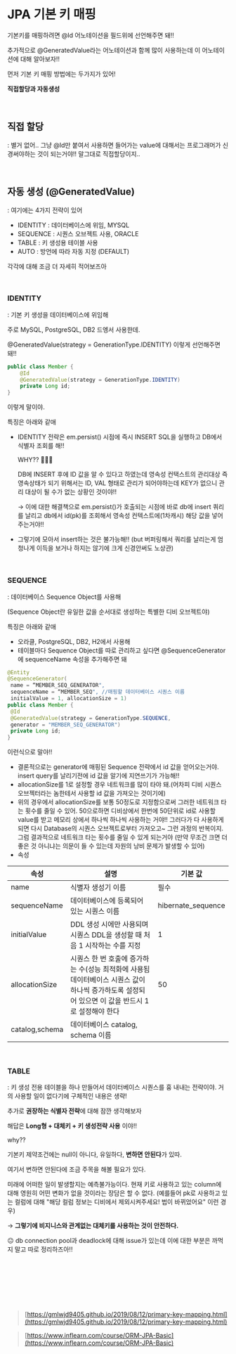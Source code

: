 # JPA 기본 키 매핑

기본키를 매핑하려면 @Id 어노테이션을 필드위에 선언해주면 돼!!

추가적으로 @GeneratedValue라는 어노테이션과 함께 많이 사용하는데 이 어노테이션에 대해 알아보자!!

먼저 기본 키 매핑 방법에는 두가지가 있어!

**직접할당과 자동생성**

<br/>

## 직접 할당

: 별거 없어.. 그냥 @Id만 붙여서 사용하면 들어가는 value에 대해서는 프로그래머가 신경써야하는 것이 되는거야!! 말그대로 직접할당이지..

<br/>

## 자동 생성 (@GeneratedValue)

: 여기에는 4가지 전략이 있어

- IDENTITY : 데이터베이스에 위임, MYSQL
- SEQUENCE : 시퀀스 오브젝트 사용, ORACLE
- TABLE : 키 생성용 테이블 사용
- AUTO : 방언에 따라 자동 지정 (DEFAULT)

각각에 대해 조금 더 자세히 적어보즈아

<br/>

### IDENTITY

: 기본 키 생성을 데이터베이스에 위임해

주로 MySQL, PostgreSQL, DB2 드엥서 사용한데.

@GeneratedValue(strategy = GenerationType.IDENTITY) 이렇게 선언해주면 돼!!

```java
public class Member {
	@Id
	@GeneratedValue(strategy = GenerationType.IDENTITY)
	private Long id;
}
```

이렇게 말이야.

특징은 아래와 같애

- IDENTITY 전략은 em.persist() 시점에 즉시 INSERT SQL을 실행하고 DB에서 식별자 조회를 해!!

  WHY?? 🤔🤔🤔

  DB에 INSERT 후에 ID 값을 알 수 있다고 하였는데 영속성 컨택스트의 관리대상 즉 영속상태가 되기 위해서는 ID, VAL 형태로 관리가 되어야하는데 KEY가 없으니 관리 대상이 될 수가 없는 상황인 것이야!!

  → 이에 대한 해결책으로 em.persist()가 호출되는 시점에 바로 db에 insert 쿼리를 날리고 db에서 id(pk)를 조회해서 영속성 컨텍스트에(1차캐시) 해당 값을 넣어주는거야!!

- 그렇기에 모아서 insert하는 것은 불가능해!! (but 버퍼링해서 쿼리를 날리는게 엄청나게 이득을 보거나 하지는 않기에 크게 신경안써도 노상관)

<br/>

### SEQUENCE

: 데이터베이스 Sequence Object를 사용해

(Sequence Object란 유일한 값을 순서대로 생성하는 특별한 디비 오브젝트야)

특징은 아래와 같애

- 오라클, PostgreSQL, DB2, H2에서 사용해
- 테이블마다 Sequence Object를 따로 관리하고 싶다면 @SequenceGenerator에 sequenceName 속성을 추가해주면 돼

```java
@Entity
@SequenceGenerator(
 name = “MEMBER_SEQ_GENERATOR",
 sequenceName = “MEMBER_SEQ", //매핑할 데이터베이스 시퀀스 이름
 initialValue = 1, allocationSize = 1)
public class Member {
 @Id
 @GeneratedValue(strategy = GenerationType.SEQUENCE,
 generator = "MEMBER_SEQ_GENERATOR")
 private Long id;
}
```

이런식으로 말야!!

- 결론적으로는 generator에 매핑된 Sequence 전략에서 id 값을 얻어오는거야. insert query를 날리기전에 id 값을 알기에 지연쓰기가 가능해!!
- allocationSize를 1로 설정할 경우 네트워크를 많이 타야 돼.(어차피 디비 시퀀스 오브젝터라는 놈한테서 사용할 id 값을 가져오는 것이기에)
- 위의 경우에서 allocationSize를 보통 50정도로 지정함으로써 그러한 네트워크 타는 횟수를 줄일 수 있어. 50으로하면 디비상에서 한번에 50단위로 id로 사용할 value를 받고 메모리 상에서 하나씩 하나씩 사용하는 거야!! 그러다가 다 사용하게 되면 다시 Database의 시퀀스 오브젝트로부터 가져오고~ 그런 과정의 반복이지. 그럼 결과적으로 네트워크 타는 횟수를 줄일 수 있게 되는거야 (만약 무조건 크면 더 좋은 것 아니냐는 의문이 들 수 있는데 자원의 낭비 문제가 발생할 수 있어)
- 속성

| 속성           | 설명                                                                                                                                             | 기본 값            |
| -------------- | ------------------------------------------------------------------------------------------------------------------------------------------------ | ------------------ |
| name           | 식별자 생성기 이름                                                                                                                               | 필수               |
| sequenceName   | 데이터베이스에 등록되어 있는 시퀀스 이름                                                                                                         | hibernate_sequence |
| initialValue   | DDL 생성 시에만 사용되며 시퀀스 DDL을 생성할 때 처음 1 시작하는 수를 지정                                                                        | 1                  |
| allocationSize | 시퀀스 한 번 호출에 증가하는 수(성능 최적화에 사용됨 데이터베이스 시퀀스 값이 하나씩 증가하도록 설정되어 있으면 이 값을 반드시 1로 설정해야 한다 | 50                 |
| catalog,schema | 데이터베이스 catalog, schema 이름                                                                                                                |                    |

<br/>

### TABLE

: 키 생성 전용 테이블을 하나 만들어서 데이터베이스 시퀀스를 흉
내내는 전략이야. 거의 사용할 일이 없다기에 구체적인 내용은 생략!

추가로 **권장하는 식별자 전략**에 대해 잠깐 생각해보자

해답은 **Long형 + 대체키 + 키 생성전략 사용** 이야!!

why??

기본키 제약조건에는 null이 아니다, 유일하다, **변하면 안된다**가 있따.

여기서 변하면 안된다에 조금 주목을 해볼 필요가 있다.

미래에 어떠한 일이 발생할지는 예측불가능이다. 현재 키로 사용하고 있는 column에 대해 영원히 어떤 변화가 없을 것이라는 장담은 할 수 없다. (예를들어 pk로 사용하고 있는 컬럼에 대해 "해당 컬럼 정보는 디비에서 제외시켜주세요! 법이 바뀌었어요" 이런 경우)

→ **그렇기에 비지니스와 관계없는 대체키를 사용하는 것이 안전하다.**

😐 db connection pool과 deadlock에 대해 issue가 있는데 이에 대한 부분은 까먹지 말고 따로 정리하즈아!!

<br/><br/>
<br/><br/>
<br/><br/>

> [https://gmlwjd9405.github.io/2019/08/12/primary-key-mapping.html](https://gmlwjd9405.github.io/2019/08/12/primary-key-mapping.html)

> [https://www.inflearn.com/course/ORM-JPA-Basic](https://www.inflearn.com/course/ORM-JPA-Basic)
